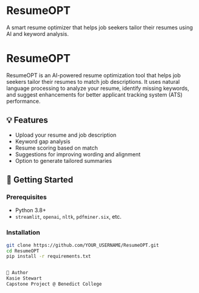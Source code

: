 # ResumeOPT
A smart resume optimizer that helps job seekers tailor their resumes using AI and keyword analysis.


# ResumeOPT

ResumeOPT is an AI-powered resume optimization tool that helps job seekers tailor their resumes to match job descriptions. It uses natural language processing to analyze your resume, identify missing keywords, and suggest enhancements for better applicant tracking system (ATS) performance.

## 💡 Features

- Upload your resume and job description
- Keyword gap analysis
- Resume scoring based on match
- Suggestions for improving wording and alignment
- Option to generate tailored summaries

## 🚀 Getting Started

### Prerequisites
- Python 3.8+
- `streamlit`, `openai`, `nltk`, `pdfminer.six`, etc.

### Installation
```bash
git clone https://github.com/YOUR_USERNAME/ResumeOPT.git
cd ResumeOPT
pip install -r requirements.txt


👤 Author
Kasie Stewart
Capstone Project @ Benedict College



